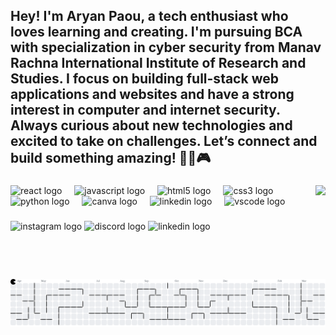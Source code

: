 <h2 align="left">Hey! I'm Aryan Paou, a tech enthusiast who loves learning and creating. I'm pursuing BCA with specialization in cyber security from Manav Rachna International Institute of Research and Studies. I focus on building full-stack web applications and websites and have a strong interest in computer and internet security. Always curious about new technologies and excited to take on challenges. Let’s connect and build something amazing! 🚀👾🎮</h2>

###

<img align="right" height="150" src="https://media4.giphy.com/media/v1.Y2lkPTc5MGI3NjExdDQ4eHk5dnB0eGkwdndyNnljdWp6bmtsZXdiNnljYWM4M3VmY2FmMCZlcD12MV9pbnRlcm5hbF9naWZfYnlfaWQmY3Q9Zw/CuuSHzuc0O166MRfjt/giphy.gif"  />

###

<div align="left">
  <img src="https://cdn.jsdelivr.net/gh/devicons/devicon/icons/react/react-original.svg" height="30" alt="react logo"  />
  <img width="12" />
  <img src="https://cdn.jsdelivr.net/gh/devicons/devicon/icons/javascript/javascript-original.svg" height="30" alt="javascript logo"  />
  <img width="12" />
  <img src="https://cdn.jsdelivr.net/gh/devicons/devicon/icons/html5/html5-original.svg" height="30" alt="html5 logo"  />
  <img width="12" />
  <img src="https://cdn.jsdelivr.net/gh/devicons/devicon/icons/css3/css3-original.svg" height="30" alt="css3 logo"  />
  <img width="12" />
  <img src="https://cdn.jsdelivr.net/gh/devicons/devicon/icons/python/python-original.svg" height="30" alt="python logo"  />
  <img width="12" />
  <img src="https://cdn.jsdelivr.net/gh/devicons/devicon/icons/canva/canva-original.svg" height="30" alt="canva logo"  />
  <img width="12" />
  <img src="https://cdn.jsdelivr.net/gh/devicons/devicon/icons/linkedin/linkedin-original.svg" height="30" alt="linkedin logo"  />
  <img width="12" />
  <img src="https://cdn.jsdelivr.net/gh/devicons/devicon/icons/vscode/vscode-original.svg" height="30" alt="vscode logo"  />
</div>

###

<div align="left">
  <img src="https://img.shields.io/static/v1?message=Instagram&logo=instagram&label=&color=E4405F&logoColor=white&labelColor=&style=for-the-badge" height="35" alt="instagram logo"  />
  <img src="https://img.shields.io/static/v1?message=Discord&logo=discord&label=&color=7289DA&logoColor=white&labelColor=&style=for-the-badge" height="35" alt="discord logo"  />
  <img src="https://img.shields.io/static/v1?message=LinkedIn&logo=linkedin&label=&color=0077B5&logoColor=white&labelColor=&style=for-the-badge" height="35" alt="linkedin logo"  />
</div>

###

<picture>
  <source media="(prefers-color-scheme: dark)" srcset="https://raw.githubusercontent.com/ARYANPAOU/ARYANPAOU/output/pacman-contribution-graph-dark.svg">
  <source media="(prefers-color-scheme: light)" srcset="https://raw.githubusercontent.com/ARYANPAOU/ARYANPAOU/output/pacman-contribution-graph.svg">
  <img alt="pacman contribution graph" src="https://raw.githubusercontent.com/ARYANPAOU/ARYANPAOU/output/pacman-contribution-graph.svg">
</picture>

###
